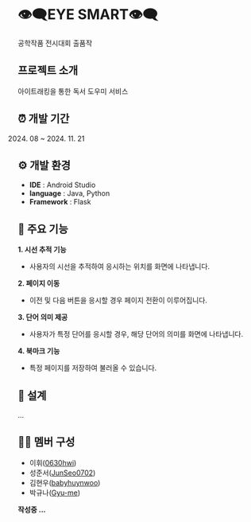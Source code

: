 # 👁️‍🗨️EYE SMART👁️‍🗨️
공학작품 전시대회 출품작


## 프로젝트 소개
아이트래킹을 통한 독서 도우미 서비스


## ⏰ 개발 기간
2024. 08 ~ 2024. 11. 21

     
## ⚙️ 개발 환경
- **IDE** : Android Studio
- **language** : Java, Python
- **Framework** : Flask


## 📌 주요 기능
**1. 시선 추적 기능**
- 사용자의 시선을 추적하여 응시하는 위치를 화면에 나타냅니다.
   
**2. 페이지 이동**
- 이전 및 다음 버튼을 응시할 경우 페이지 전환이 이루어집니다.
   
**3. 단어 의미 제공**
- 사용자가 특정 단어를 응시할 경우, 해당 단어의 의미를 화면에 나타냅니다.
   
**4. 북마크 기능**
- 특정 페이지를 저장하여 불러올 수 있습니다.


## 📄 설계
...


## 🧑‍💻 멤버 구성
- 이휘([0630hwi](https://github.com/0630hwi))
- 성준서([JunSeo0702](https://github.com/JunSeo0702))
- 김현우([babyhuynwoo](https://github.com/babyhuynwoo))
- 박규나([Gyu-me](https://github.com/Gyu-me))

 **작성중 ...**
